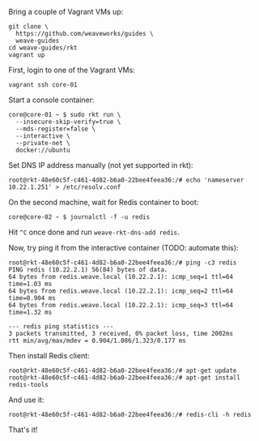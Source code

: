Bring a couple of Vagrant VMs up:
```
git clone \
  https://github.com/weaveworks/guides \
  weave-guides
cd weave-guides/rkt
vagrant up
```

First, login to one of the Vagrant VMs:
```
vagrant ssh core-01
```

Start a console container:
```
core@core-01 ~ $ sudo rkt run \
  --insecure-skip-verify=true \
  --mds-register=false \
  --interactive \
  --private-net \
  docker://ubuntu
```

Set DNS IP address manually (not yet supported in rkt):
```
root@rkt-48e60c5f-c461-4d82-b6a0-22bee4feea36:/# echo 'nameserver 10.22.1.251' > /etc/resolv.conf 
```

On the second machine, wait for Redis container to boot:
```
core@core-02 ~ $ journalctl -f -u redis
```

Hit `^C` once done and run `weave-rkt-dns-add redis`.

Now, try ping it from the interactive container (TODO: automate this):
```
root@rkt-48e60c5f-c461-4d82-b6a0-22bee4feea36:/# ping -c3 redis
PING redis (10.22.2.1) 56(84) bytes of data.
64 bytes from redis.weave.local (10.22.2.1): icmp_seq=1 ttl=64 time=1.03 ms
64 bytes from redis.weave.local (10.22.2.1): icmp_seq=2 ttl=64 time=0.904 ms
64 bytes from redis.weave.local (10.22.2.1): icmp_seq=3 ttl=64 time=1.32 ms

--- redis ping statistics ---
3 packets transmitted, 3 received, 0% packet loss, time 2002ms
rtt min/avg/max/mdev = 0.904/1.086/1.323/0.177 ms
```

Then install Redis client:
```
root@rkt-48e60c5f-c461-4d82-b6a0-22bee4feea36:/# apt-get update
root@rkt-48e60c5f-c461-4d82-b6a0-22bee4feea36:/# apt-get install redis-tools
```

And use it:
```
root@rkt-48e60c5f-c461-4d82-b6a0-22bee4feea36:/# redis-cli -h redis
```

That's it!
